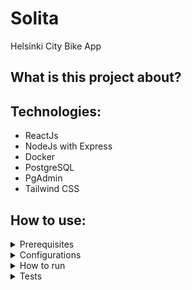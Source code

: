 # Solita
Helsinki City Bike App

## What is this project about?

## Technologies:

* ReactJs
* NodeJs with Express
* Docker
* PostgreSQL
* PgAdmin
* Tailwind CSS

## How to use:

<details>
	<summary>Prerequisites</summary>

* You must have Docker installed and running on your computer:
https://docs.docker.com/get-docker/

</details>


<details>
	<summary>Configurations</summary>

* Rename 'SOLITAenv' file in server folder to '.env'
	* Change POSTGRES_USER, POSTGRES_PASSWORD, PGADMIN_DEFAULT_EMAIL and PGADMIN_DEFAULT_PASSWORD to whatever you want
* Change the "Username" in db/servers.json file to same than your POSTGRES_USER in your .env file
* Insert your Google Maps Api in .env file
<details>
	<summary> To obtain a Google Maps API key, you need to follow these steps: </summary>
	
* Go to the Google Cloud Console (https://console.cloud.google.com/).
* If you don't have a project yet, create one by clicking the "Select a Project" dropdown menu and then clicking the "New Project" button.
* Once you have a project, click on the project name to go to the project dashboard.
* In the left sidebar, click on "APIs & Services" and then "Credentials."
* On the Credentials page, click on "Create credentials" and select "API key."
* Copy the API key from the "API keys" section.
* Note that you may need to enable the Google Maps API for your project before you can create an API key. You can do this by clicking on the "Library" tab in the "APIs & Services" section and searching for the Google Maps API you want to use (e.g. "Maps JavaScript API," "Places API," etc.). Once you find the API, click on it and then click the "Enable" button.
	</details>

Also, keep in mind that some APIs may require billing information and a payment method to be set up before you can use them.
* Unzip all the .zip files in db/journey_data folder to the same folder
</details>

<details>
	<summary>How to run</summary>

* Open terminal in to the projects root folder and: 'docker-compose up' and wait a couple of minutes that everything is up and running.
* Open your browser and:
	* Frontend: http://localhost:3000
	* Backend: http://localhost:3001
	* Database: http://localhost:8080
		* Login to pgAdmin with your credentials (email and password from your .env file)
		* Tables are in: Server Group 1 => myProject => Schemas => public => Tables

</details>

<details>
	<summary>Tests</summary>

## Using Cypress for end to end testing for this project
### First have the app up and running
* Running Cypress on the background
	* Open new terminal in the frontend folder => npm run cypress:open
	* New window pops up. Choose E2E Testing => Choose your browser (I suggest Chrome) => run the tests by clicking test file
### Or
* Running all the tests at once
	* Open new terminal in the frontend folder => npm run test:e2e

</details>
